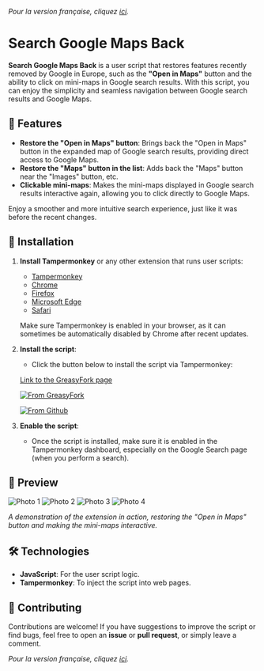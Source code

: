 *Pour la version française, cliquez [ici](README_fr.md).*

# Search Google Maps Back

**Search Google Maps Back** is a user script that restores features recently removed by Google in Europe, such as the **"Open in Maps"** button and the ability to click on mini-maps in Google search results. With this script, you can enjoy the simplicity and seamless navigation between Google search results and Google Maps.

## 🚀 Features

- **Restore the "Open in Maps" button**: Brings back the "Open in Maps" button in the expanded map of Google search results, providing direct access to Google Maps.
- **Restore the "Maps" button in the list**: Adds back the "Maps" button near the "Images" button, etc.
- **Clickable mini-maps**: Makes the mini-maps displayed in Google search results interactive again, allowing you to click directly to Google Maps.

Enjoy a smoother and more intuitive search experience, just like it was before the recent changes.

## 🔧 Installation

1. **Install Tampermonkey** or any other extension that runs user scripts:
   - [Tampermonkey](https://www.tampermonkey.net/)
   - [Chrome](https://chrome.google.com/webstore/detail/tampermonkey/dhdgffkkebhmkfjojejmpbldmpobfkfo)
   - [Firefox](https://addons.mozilla.org/en-US/firefox/addon/tampermonkey/)
   - [Microsoft Edge](https://microsoftedge.microsoft.com/addons/detail/tampermonkey/iikmkjmpaadaobahmlepeloendndfphd)
   - [Safari](https://apps.apple.com/us/app/tampermonkey/id1482490089)

   Make sure Tampermonkey is enabled in your browser, as it can sometimes be automatically disabled by Chrome after recent updates.

2. **Install the script**:
   - Click the button below to install the script via Tampermonkey:
  
   [Link to the GreasyFork page](https://greasyfork.org/fr/scripts/513482-search-google-maps-back)

   [![From GreasyFork](https://img.shields.io/badge/Tampermonkey-Install%20the%20Script-blue)](https://update.greasyfork.org/scripts/513482/Search%20Google%20Maps%20Back.user.js)

   [![From Github](https://img.shields.io/badge/Tampermonkey-Install%20from%20GitHub-blue?logo=github)](https://raw.githubusercontent.com/mimouy/Search-Google-Maps-Back/main/search-google-maps-back.js)

3. **Enable the script**:
   - Once the script is installed, make sure it is enabled in the Tampermonkey dashboard, especially on the Google Search page (when you perform a search).

## 📸 Preview

![Photo 1](https://i.ibb.co/7YLqQZm/mapss.png)
![Photo 2](https://i.ibb.co/Mh9CFfX/bigmap.png)
![Photo 3](https://i.ibb.co/1JQZZ74/blabla.jpg)
![Photo 4](https://i.ibb.co/VCqvknL/micromap.png)

*A demonstration of the extension in action, restoring the "Open in Maps" button and making the mini-maps interactive.*

## 🛠 Technologies

- **JavaScript**: For the user script logic.
- **Tampermonkey**: To inject the script into web pages.

## 🤝 Contributing

Contributions are welcome! If you have suggestions to improve the script or find bugs, feel free to open an **issue** or **pull request**, or simply leave a comment.


*Pour la version française, cliquez [ici](README_fr.md).*
